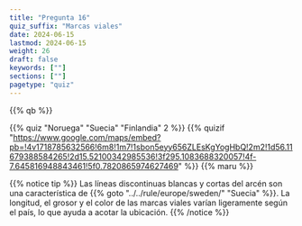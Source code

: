 ```yaml
---
title: "Pregunta 16"
quiz_suffix: "Marcas viales"
date: 2024-06-15
lastmod: 2024-06-15
weight: 26
draft: false
keywords: [""]
sections: [""]
pagetype: "quiz"
---
```


{{% qb %}}

{{% quiz "Noruega" "Suecia" "Finlandia" 2 %}}
{{% quizif "https://www.google.com/maps/embed?pb=!4v1718785632566!6m8!1m7!1sbon5eyy656ZLEsKgYogHbQ!2m2!1d56.11679388584265!2d15.52100342985536!3f295.1083688320057!4f-7.645816948843461!5f0.7820865974627469" %}}
{{% maru %}}

<div class="googlemap-if ansarea transparent-area">
{{% notice tip %}}
Las líneas discontinuas blancas y cortas del arcén son una característica de {{% goto "../../rule/europe/sweden/" "Suecia" %}}.
La longitud, el grosor y el color de las marcas viales varían ligeramente según el país, lo que ayuda a acotar la ubicación.
{{% /notice %}}
</div>

